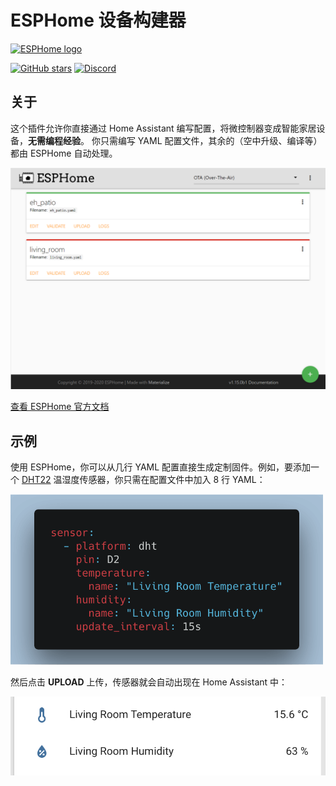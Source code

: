 # ESPHome 设备构建器

[![ESPHome logo][logo]][website]

[![GitHub stars][github-stars-shield]][repository]
[![Discord][discord-shield]][discord]

## 关于

这个插件允许你直接通过 Home Assistant 编写配置，将微控制器变成智能家居设备，**无需编程经验**。
你只需编写 YAML 配置文件，其余的（空中升级、编译等）都由 ESPHome 自动处理。

<p align="center">
<img title="ESPHome Device Builder screenshot" src="https://github.com/esphome/home-assistant-addon/raw/main/esphome/images/screenshot.png" width="700px"></img>
</p>

[查看 ESPHome 官方文档][website]

## 示例

使用 ESPHome，你可以从几行 YAML 配置直接生成定制固件。例如，要添加一个 [DHT22][dht22] 温湿度传感器，你只需在配置文件中加入 8 行 YAML：

<img title="ESPHome DHT configuration example" src="https://github.com/esphome/home-assistant-addon/raw/main/esphome/images/dht-example.png" width="500px"></img>

然后点击 **UPLOAD** 上传，传感器就会自动出现在 Home Assistant 中：

<img title="ESPHome Home Assistant discovery" src="https://github.com/esphome/home-assistant-addon/raw/main/esphome/images/temperature-humidity.png" width="600px"></img>

[discord]: https://discord.gg/KhAMKrd
[repository]: https://github.com/esphome/esphome
[discord-shield]: https://img.shields.io/discord/429907082951524364.svg
[github-stars-shield]: https://img.shields.io/github/stars/esphome/esphome.svg?style=social&label=Star&maxAge=2592000
[dht22]: https://esphome.io/components/sensor/dht.html
[releases]: https://esphome.io/changelog/index.html
[logo]: https://github.com/esphome/home-assistant-addon/raw/main/esphome/logo.png
[website]: https://esphome.io/
